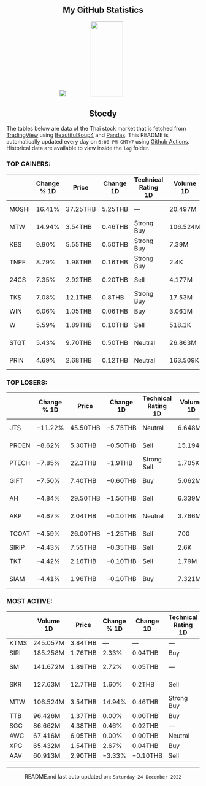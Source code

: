 <div align="center">

## My GitHub Statistics
<img src="https://github-readme-streak-stats.herokuapp.com/?user=nopnopwei&theme=black-ice&hide_border=true&stroke=0000&background=0D1117&ring=FFE573&fire=FF8623&currStreakLabel=FF8623" />
<img width="41%" height="195px" src="https://github-readme-stats.vercel.app/api/top-langs/?username=nopnopwei&layout=compact&hide_border=true&title_color=FEE473&text_color=FFFFFF&bg_color=0d1117" />
    
## Stocdy
<div align="left">

The tables below are data of the Thai stock market that is fetched from [TradingView](https://www.tradingview.com/markets/stocks-thailand/market-movers-all-stocks/) using [BeautifulSoup4](https://www.crummy.com/software/BeautifulSoup/bs4/doc/) and [Pandas](https://pandas.pydata.org). This README is automatically updated every day on `6:00 PM GMT+7` using [Github Actions](https://www.tradingview.com/markets/stocks-thailand/market-movers-all-stocks/). Historical data are available to view inside the `log` folder.
### TOP GAINERS:
|       | Change % 1D   | Price    | Change 1D   | Technical Rating 1D   | Volume 1D   | Volume * Price 1D   | Market cap   | P/E(TTM)   | EPS(TTM)   | Sector                 | Sector Chg % 1D   |
|-------|---------------|----------|-------------|-----------------------|-------------|---------------------|--------------|------------|------------|------------------------|-------------------|
| MOSHI | 16.41%        | 37.25THB | 5.25THB     | —                     | 20.497M     | 763.507M            | —            | —          | —          | Distribution Services  | −0.73%            |
| MTW   | 14.94%        | 3.54THB  | 0.46THB     | Strong Buy            | 106.524M    | 377.096M            | 1.038BTHB    | —          | —          | Consumer Non-Durables  | +0.27%            |
| KBS   | 9.90%         | 5.55THB  | 0.50THB     | Strong Buy            | 7.39M       | 41.014M             | 3.33BTHB     | 6.33       | 0.80THB    | Process Industries     | +0.20%            |
| TNPF  | 8.79%         | 1.98THB  | 0.16THB     | Strong Buy            | 2.4K        | 4.752K              | 260.653MTHB  | —          | −0.07THB   | Finance                | +0.25%            |
| 24CS  | 7.35%         | 2.92THB  | 0.20THB     | Sell                  | 4.177M      | 12.198M             | 1.17BTHB     | —          | —          | Distribution Services  | −0.73%            |
| TKS   | 7.08%         | 12.1THB  | 0.8THB      | Strong Buy            | 17.53M      | 212.113M            | 6.152BTHB    | 7.74       | 1.46THB    | Commercial Services    | −1.65%            |
| WIN   | 6.06%         | 1.05THB  | 0.06THB     | Buy                   | 3.061M      | 3.214M              | 589.201MTHB  | —          | −0.01THB   | Finance                | +0.25%            |
| W     | 5.59%         | 1.89THB  | 0.10THB     | Sell                  | 518.1K      | 979.209K            | 1.538BTHB    | —          | −0.46THB   | Consumer Services      | −0.34%            |
| STGT  | 5.43%         | 9.70THB  | 0.50THB     | Neutral               | 26.863M     | 260.57M             | 27.792BTHB   | 7.47       | 1.23THB    | Producer Manufacturing | +0.68%            |
| PRIN  | 4.69%         | 2.68THB  | 0.12THB     | Neutral               | 163.509K    | 438.204K            | 3.27BTHB     | 7.90       | 0.32THB    | Consumer Durables      | +0.64%            |
### TOP LOSERS:
|       | Change % 1D   | Price    | Change 1D   | Technical Rating 1D   | Volume 1D   | Volume * Price 1D   | Market cap   | P/E(TTM)   | EPS(TTM)   | Sector                 | Sector Chg % 1D   |
|-------|---------------|----------|-------------|-----------------------|-------------|---------------------|--------------|------------|------------|------------------------|-------------------|
| JTS   | −11.22%       | 45.50THB | −5.75THB    | Neutral               | 6.648M      | 302.505M            | 32.144BTHB   | 175.63     | 0.29THB    | Technology Services    | −3.72%            |
| PROEN | −8.62%        | 5.30THB  | −0.50THB    | Sell                  | 15.194M     | 80.527M             | 1.675BTHB    | 32.51      | 0.20THB    | Technology Services    | −3.72%            |
| PTECH | −7.85%        | 22.3THB  | −1.9THB     | Strong Sell           | 1.705K      | 38.021K             | 5.465BTHB    | 20.01      | 1.21THB    | Commercial Services    | −1.65%            |
| GIFT  | −7.50%        | 7.40THB  | −0.60THB    | Buy                   | 5.062M      | 37.46M              | 2.448BTHB    | —          | −0.06THB   | Distribution Services  | −0.73%            |
| AH    | −4.84%        | 29.50THB | −1.50THB    | Sell                  | 6.339M      | 186.991M            | 10.468BTHB   | 7.14       | 4.34THB    | Consumer Durables      | +0.64%            |
| AKP   | −4.67%        | 2.04THB  | −0.10THB    | Neutral               | 3.766M      | 7.682M              | 824.16MTHB   | 24.37      | 0.09THB    | Industrial Services    | +0.09%            |
| TCOAT | −4.59%        | 26.00THB | −1.25THB    | Sell                  | 700         | 18.2K               | 273MTHB      | —          | −1.21THB   | Process Industries     | +0.20%            |
| SIRIP | −4.43%        | 7.55THB  | −0.35THB    | Sell                  | 2.6K        | 19.63K              | 1.284BTHB    | 17.57      | 0.45THB    | Finance                | +0.25%            |
| TKT   | −4.42%        | 2.16THB  | −0.10THB    | Sell                  | 1.79M       | 3.866M              | 513.605MTHB  | 16.79      | 0.14THB    | Producer Manufacturing | +0.68%            |
| SIAM  | −4.41%        | 1.96THB  | −0.10THB    | Buy                   | 7.321M      | 14.276M             | 1.157BTHB    | —          | −0.03THB   | Producer Manufacturing | +0.68%            |
### MOST ACTIVE:
|      | Volume 1D   | Price   | Change % 1D   | Change 1D   | Technical Rating 1D   | Volume * Price 1D   | Market cap   | P/E(TTM)   | EPS(TTM)   | Sector                | Sector Chg % 1D   |
|------|-------------|---------|---------------|-------------|-----------------------|---------------------|--------------|------------|------------|-----------------------|-------------------|
| KTMS | 245.057M    | 3.84THB | —             | —           | —                     | 941.018M            | —            | —          | —          | —                     | -                 |
| SIRI | 185.258M    | 1.76THB | 2.33%         | 0.04THB     | Buy                   | 326.054M            | 26.199BTHB   | 10.34      | 0.17THB    | Finance               | +0.25%            |
| SM   | 141.672M    | 1.89THB | 2.72%         | 0.05THB     | —                     | 267.76M             | —            | —          | —          | Distribution Services | −0.73%            |
| SKR  | 127.63M     | 12.7THB | 1.60%         | 0.2THB      | Sell                  | 1.621B              | 26.16BTHB    | 15.18      | 0.82THB    | Health Services       | −0.06%            |
| MTW  | 106.524M    | 3.54THB | 14.94%        | 0.46THB     | Strong Buy            | 377.096M            | 1.038BTHB    | —          | —          | Consumer Non-Durables | +0.27%            |
| TTB  | 96.426M     | 1.37THB | 0.00%         | 0.00THB     | Buy                   | 132.104M            | 132.373BTHB  | 10.13      | 0.14THB    | Finance               | +0.25%            |
| SGC  | 86.662M     | 4.38THB | 0.46%         | 0.02THB     | —                     | 379.578M            | 14.257BTHB   | —          | —          | Finance               | +0.25%            |
| AWC  | 67.416M     | 6.05THB | 0.00%         | 0.00THB     | Neutral               | 407.869M            | 193.605BTHB  | 56.70      | 0.11THB    | Finance               | +0.25%            |
| XPG  | 65.432M     | 1.54THB | 2.67%         | 0.04THB     | Buy                   | 100.765M            | 14.407BTHB   | —          | −0.01THB   | Finance               | +0.25%            |
| AAV  | 60.913M     | 2.90THB | −3.33%        | −0.10THB    | Sell                  | 176.648M            | 33.619BTHB   | —          | −1.10THB   | Transportation        | −0.16%            |
<hr>
<div align="center">

README.md last auto updated on: `Saturday 24 December 2022`
<br>
</div>
    